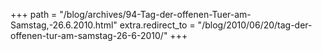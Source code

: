 +++
path = "/blog/archives/94-Tag-der-offenen-Tuer-am-Samstag,-26.6.2010.html"
extra.redirect_to = "/blog/2010/06/20/tag-der-offenen-tur-am-samstag-26-6-2010/"
+++
